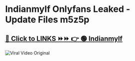 
 # Indianmylf Onlyfans Leaked - Update Files m5z5p

## <h2><a href="https://clipsfans.com/Indianmylf&ref=git">🔗 Click to LINKS ⏩⏩ 👉 🟢 Indianmylf </a></h2>

<a href="https://clipsfans.com/Indianmylf&ref=git" rel="nofollow" data-target="animated-image.originalLink"><img src="https://i.ibb.co.com/xMMVF88/686577567.gif" alt="Viral Video Original" style="max-width: 100%; display: inline-block;" data-target="animated-image.originalImage"></a>

